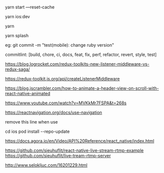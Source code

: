 yarn start —reset-cache

yarn ios:dev

yarn

yarn splash

eg:
git commit -m "test(mobile): change ruby version"

commitlint: [build, chore, ci, docs, feat, fix, perf, refactor, revert, style, test]


<!-- redux listenerr vs redux saga -->
https://blog.logrocket.com/redux-toolkits-new-listener-middleware-vs-redux-saga/

<!-- listener api -->
https://redux-toolkit.js.org/api/createListenerMiddleware

<!-- animated header -->
https://blog.jscrambler.com/how-to-animate-a-header-view-on-scroll-with-react-native-animated

<!-- navigation -->
https://www.youtube.com/watch?v=MVKkMr7FSPA&t=268s

https://reactnavigation.org/docs/use-navigation

<!-- advance feat -->
remove this line when use

<!-- pod -->
cd ios
pod install --repo-update

<!-- live stream -->
https://docs.agora.io/en/Video/API%20Reference/react_native/index.html

<!-- live stream rtmp -->
https://github.com/sieuhuflit/react-native-live-stream-rtmp-example
https://github.com/sieuhuflit/live-tream-rtmp-server

<!-- spring rtmp -->
http://www.selokljuc.com/16201229.html